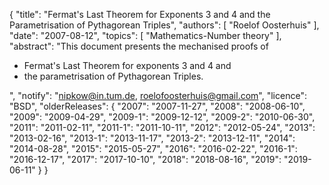 {
    "title": "Fermat's Last Theorem for Exponents 3 and 4 and the Parametrisation of Pythagorean Triples",
    "authors": [
        "Roelof Oosterhuis"
    ],
    "date": "2007-08-12",
    "topics": [
        "Mathematics-Number theory"
    ],
    "abstract": "This document presents the mechanised proofs of<ul><li>Fermat's Last Theorem for exponents 3 and 4 and</li><li>the parametrisation of Pythagorean Triples.</li></ul>",
    "notify": "nipkow@in.tum.de, roelofoosterhuis@gmail.com",
    "licence": "BSD",
    "olderReleases": {
        "2007": "2007-11-27",
        "2008": "2008-06-10",
        "2009": "2009-04-29",
        "2009-1": "2009-12-12",
        "2009-2": "2010-06-30",
        "2011": "2011-02-11",
        "2011-1": "2011-10-11",
        "2012": "2012-05-24",
        "2013": "2013-02-16",
        "2013-1": "2013-11-17",
        "2013-2": "2013-12-11",
        "2014": "2014-08-28",
        "2015": "2015-05-27",
        "2016": "2016-02-22",
        "2016-1": "2016-12-17",
        "2017": "2017-10-10",
        "2018": "2018-08-16",
        "2019": "2019-06-11"
    }
}